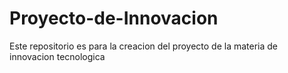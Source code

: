 # Proyecto-de-Innovacion
Este repositorio es para la creacion del proyecto de la materia de innovacion tecnologica 
